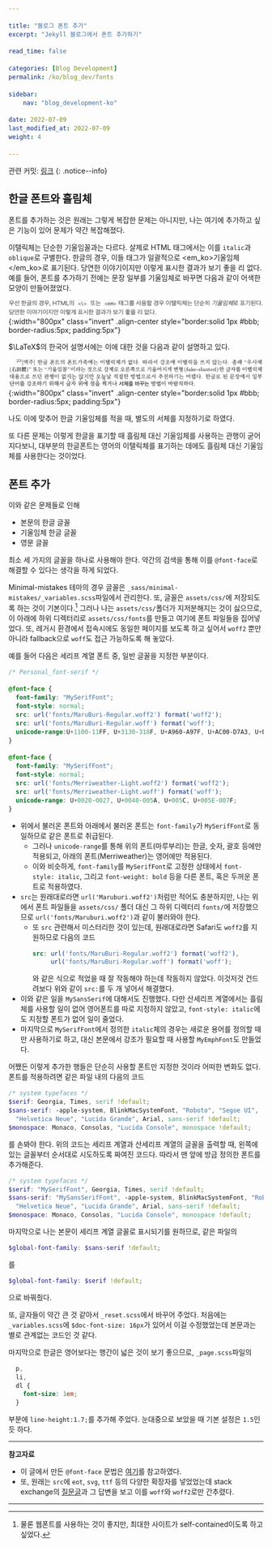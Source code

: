 ```yaml
---

title: "블로그 폰트 추가"
excerpt: "Jekyll 블로그에서 폰트 추가하기"

read_time: false

categories: [Blog Development]
permalink: /ko/blog_dev/fonts

sidebar: 
    nav: "blog_development-ko"

date: 2022-07-09
last_modified_at: 2022-07-09
weight: 4

---
```


관련 커밋: [링크](https://github.com/math-jh/math-jh.github.io/commit/6d73d1b1effe98360c8a923726e585de343f667e)
{: .notice--info}

## 한글 폰트와 흘림체

폰트를 추가하는 것은 원래는 그렇게 복잡한 문제는 아니지만, 나는 여기에 추가하고 싶은 기능이 있어 문제가 약간 복잡해졌다.

이탤릭체는 단순한 기울임꼴과는 다르다. 살제로 HTML 태그에서는 이를 `italic`과 `oblique`로 구별한다. 한글의 경우, 이들 태그가 일괄적으로 <em_ko>기울임체</em_ko>로 표기된다. 당연한 이야기이지만 이렇게 표시한 결과가 보기 좋을 리 없다. 예를 들어, 폰트를 추가하기 전에는 문장 일부를 기울임체로 바꾸면 다음과 같이 어색한 모양이 만들어졌었다.

![slanted_text](/assets/images/Blog_development/Personalization-4.png){:width="800px" class="invert" .align-center style="border:solid 1px #bbb; border-radius:5px; padding:5px"}

$\LaTeX$의 한국어 설명서에는 이에 대한 것을 다음과 같이 설명하고 있다.

![lshort_ko](/assets/images/Blog_development/Personalization-5.png){:width="800px" class="invert" .align-center style="border:solid 1px #bbb; border-radius:5px;  padding:5px"}

나도 이에 맞추어 한글 기울임체를 적을 때, 별도의 서체를 지정하기로 하였다. 

또 다른 문제는 이렇게 한글을 표기할 때 흘림체 대신 기울임체를 사용하는 관행이 굳어지다보니, 대부분의 한글폰트는 영어의 이탤릭체를 표기하는 데에도 흘림체 대신 기울임체를 사용한다는 것이었다. 

## 폰트 추가

이와 같은 문제들로 인해

- 본문의 한글 글꼴
- 기울임체 한글 글꼴
- 영문 글꼴

최소 세 가지의 글꼴을 하나로 사용해야 한다. 약간의 검색을 통해 이를 `@font-face`로 해결할 수 있다는 생각을 하게 되었다. 

Minimal-mistakes 테마의 경우 글꼴은 `_sass/minimal-mistakes/_variables.scss`파일에서 관리한다. 또, 글꼴은 `assets/css/`에 저장되도록 하는 것이 기본이다.[^1] 그러나 나는 `assets/css/`폴더가 지저분해지는 것이 싫으므로, 이 아래에 하위 디렉터리로 `assets/css/fonts`를 만들고 여기에 폰트 파일들을 집어넣었다. 또, 레거시 환경에서 접속시에도 동일한 페이지를 보도록 하고 싶어서 `woff2` 뿐만 아니라 fallback으로 `woff`도 접근 가능하도록 해 놓았다.

예를 들어 다음은 세리프 계열 폰트 중, 일반 글꼴을 지정한 부분이다.

```scss
/* Personal_font-serif */

@font-face {
  font-family: "MySerifFont";
  font-style: normal;
  src: url('fonts/MaruBuri-Regular.woff2') format('woff2');
  src: url('fonts/MaruBuri-Regular.woff') format('woff');
  unicode-range:U+1100-11FF, U+3130-318F, U+A960-A97F, U+AC00-D7A3, U+D7B0-D7FF, U+0030-0039, U+005B, U+005D;
}

@font-face {
  font-family: "MySerifFont";
  font-style: normal;
  src: url('fonts/Merriweather-Light.woff2') format('woff2');
  src: url('fonts/Merriweather-Light.woff') format('woff');
  unicode-range: U+0020-0027, U+0040-005A, U+005C, U+005E-007F;
}
```

- 위에서 불러온 폰트와 아래에서 불러온 폰트는 `font-family`가 `MySerifFont`로 동일하므로 같은 폰트로 취급된다. 
  - 그러나 `unicode-range`를 통해 위의 폰트(마루부리)는 한글, 숫자, 괄호 등에만 적용되고, 아래의 폰트(Merriweather)는 영어에만 적용된다.
  - 이와 비슷하게, `font-family`를 `MySerifFont`로 고정한 상태에서 `font-style: italic`, 그리고 `font-weight: bold` 등을 다른 폰트, 혹은 두꺼운 폰트로 적용하였다.
- `src`는 원래대로라면 `url('Maruburi.woff2')`처럼만 적어도 충분하지만, 나는 위에서 폰트 파일들을 `assets/css/` 폴더 대신 그 하위 디렉터리 `fonts/`에 저장했으므로 `url('fonts/Maruburi.woff2')`과 같이 불러와야 한다.
  - 또 `src` 관련해서 미스터리한 것이 있는데, 원래대로라면 Safari도 `woff2`를 지원하므로 다음의 코드
    ```scss
    src: url('fonts/MaruBuri-Regular.woff2') format('woff2'),
         url('fonts/MaruBuri-Regular.woff') format('woff');
    ```
    와 같은 식으로 적었을 때 잘 작동해야 하는데 작동하지 않았다. 이것저것 건드려보다 위와 같이 `src:`를 두 개 넣어서 해결했다. 
- 이와 같은 일을 `MySansSerif`에 대해서도 진행했다. 다만 산세리프 계열에서는 흘림체를 사용할 일이 없어 영어폰트를 따로 지정하지 않았고, `font-style: italic`에도 지정할 폰트가 없어 일이 줄었다. 
- 마지막으로  `MySerifFont`에서 정의한 `italic`체의 경우는 새로운 용어를 정의할 때만 사용하기로 하고, 대신 본문에서 강조가 필요할 때 사용할 `MyEmphFont`도 만들었다.

어쨌든 이렇게 추가한 행들은 단순히 사용할 폰트만 지정한 것이라 어떠한 변화도 없다. 폰트를 적용하려면 같은 파일 내의 다음의 코드
```scss
/* system typefaces */
$serif: Georgia, Times, serif !default;
$sans-serif: -apple-system, BlinkMacSystemFont, "Roboto", "Segoe UI",
  "Helvetica Neue", "Lucida Grande", Arial, sans-serif !default;
$monospace: Monaco, Consolas, "Lucida Console", monospace !default;
```
를 손봐야 한다. 위의 코드는 세리프 계열과 산세리프 계열의 글꼴을 출력할 때, 왼쪽에 있는 글꼴부터 순서대로 시도하도록 짜여진 코드다. 따라서 맨 앞에 방금 정의한 폰트를 추가해준다. 
```scss
/* system typefaces */
$serif: "MySerifFont", Georgia, Times, serif !default;
$sans-serif: "MySansSerifFont", -apple-system, BlinkMacSystemFont, "Roboto", "Segoe UI",
  "Helvetica Neue", "Lucida Grande", Arial, sans-serif !default;
$monospace: Monaco, Consolas, "Lucida Console", monospace !default;
```
마지막으로 나는 본문이 세리프 계열 글꼴로 표시되기를 원하므로, 같은 파일의 
```scss
$global-font-family: $sans-serif !default;
```
를
```scss
$global-font-family: $serif !default;
```
으로 바꿔줬다. 

또, 글자들이 약간 큰 것 같아서 `_reset.scss`에서 바꾸어 주었다. 처음에는 `_variables.scss`에 `$doc-font-size: 16px`가 있어서 이걸 수정했었는데 본문과는 별로 관계없는 코드인 것 같다.

마지막으로 한글은 영어보다는 행간이 넓은 것이 보기 좋으므로, `_page.scss`파일의 
```scss
  p,
  li,
  dl {
    font-size: 1em;
  }
```
부분에 `line-height:1.7;`를 추가해 주었다. 눈대중으로 보았을 때 기본 설정은 `1.5`인듯 하다.

---

**참고자료**

- 이 글에서 만든 `@font-face` 문법은 [여기](https://developer.mozilla.org/en-US/docs/Web/CSS/@font-face)를 참고하였다. 
- 또, 원래는 `src`에 `eot`, `svg`, `ttf` 등의 다양한 확장자를 넣었었는데 stack exchange의 [질문글](https://stackoverflow.com/questions/36105194/are-eot-ttf-and-svg-still-necessary-in-the-font-face-declaration?answertab=trending#tab-top)과 그 답변을 보고 이를 `woff`와 `woff2`로만 간추렸다.

---

[^1]: 물론 웹폰트를 사용하는 것이 좋지만, 최대한 사이트가 self-contained이도록 하고 싶었다. 